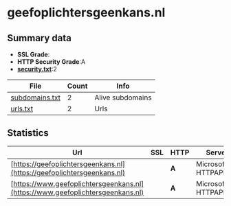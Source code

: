 

# geefoplichtersgeenkans.nl
## Summary data


 - **SSL Grade**:
 - **HTTP Security Grade**:A
 - **[security.txt](https://www.digitaleoverheid.nl/nieuws/standaard-security-txt-nu-verplicht-voor-overheid/)**:2


| File       | Count | Info |
|------------|-------|------|
|[subdomains.txt](/data/geefoplichtersgeenkans.nl/subdomains.txt)|2|Alive subdomains|
|[urls.txt](/data/geefoplichtersgeenkans.nl/urls.txt)|2|Urls|


## Statistics


| Url | SSL | HTTP | Server | Cookie | HSTS | CORS | CTO | CSP | XFO | XXP | RP |FP| Tech |Title |
|--------|-------|-------|------|------|------|------|------|------|------|------|------|------|------|------|
|[https://geefoplichtersgeenkans.nl](https://geefoplichtersgeenkans.nl)| | **A**|Microsoft-HTTPAPI/2.0| |:white_check_mark: | | |:warning: | :white_check_mark: | :white_check_mark: | :white_check_mark: | |Microsoft HTTPAPI:2.0|Not Found|
|[https://www.geefoplichtersgeenkans.nl](https://www.geefoplichtersgeenkans.nl)| | **A**|Microsoft-HTTPAPI/2.0| |:white_check_mark: | | |:warning: | :white_check_mark: | :white_check_mark: | :white_check_mark: | |Microsoft HTTPAPI:2.0|Not Found|


